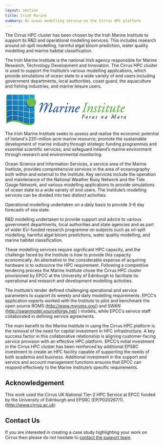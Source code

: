 ```yaml
---
layout: section
title: Irish Marine
summary: An ocean modelling service on the Cirrus HPC platform  
---
```


The Cirrus HPC cluster has been chosen by the Irish Marine Institute to support its R&D and operational modelling 
services. This includes research around oil-spill modelling, harmful algal bloom prediction, water quality modelling 
and marine habitat classification. 

The Irish Marine Institute is the national Irish agency responsible for Marine Research, Technology Development 
and Innovation. The Cirrus HPC cluster is used to support the Institute’s various modelling applications, which 
provide simulations of ocean state to a wide variety of end users including government departments, local authorities, 
coast guard, the aquaculture and fishing industries, and marine leisure users.   

![IrishMarine_Logo](irishmarine_logo.png)

The Irish Marine Institute seeks to assess and realise the economic potential of Ireland's 220-million acre marine 
resource; promote the sustainable development of marine industry through strategic funding programmes and essential 
scientific services; and safeguard Ireland’s marine environment through research and environmental monitoring. 

Ocean Science and Information Services, a service area of the Marine Institute, provides comprehensive services in the 
area of oceanography both within and external to the Institute. Key services include the operation and maintenance of 
the National Weather Buoy Network and the Tide Gauge Network, and various modelling applications to provide simulations 
of ocean state to a wide variety of end users. The Institute’s modelling services can be divided into two distinct 
activities: 

Operational modelling undertaken on a daily basis to provide 3-6 day forecasts of sea state.  

R&D modelling undertaken to provide support and advice to various government departments, local authorities and state 
agencies and as part of wider EU-funded research programme on subjects such as oil-spill modelling, harmful algal bloom 
predictions, water quality modelling, and marine habitat classification.  

These modelling services require significant HPC capacity, and the challenge faced by the Institute is how to provide 
this capacity economically. An alternative to the considerable expense of acquiring hardware is to outsource the HPC 
requirement. Following a competitive tendering process the Marine Institute chose the Cirrus HPC cluster provisioned by 
EPCC at the University of Edinburgh to facilitate its operational and research and development modelling activities.  

The Institute’s tender defined challenging operational and service parameters to support its weekly and daily modelling 
requirements. EPCC’s application experts worked with the Institute to pilot and benchmark the open source ROMS 
(http://www.myroms.org/) and SWAN (http://swanmodel.sourceforge.net/ ) models, while EPCC’s service staff collaborated 
in defining service agreements. 

The main benefit to the Marine Institute in using the Cirrus HPC platform is the removal of the need for capital investment 
in HPC infrastructure. A key success factor in this collaborative relationship is aligning customer-facing service provision 
with an effective HPC platform. EPCC’s initial investment in the Cirrus HPC cluster has been reinforced by additional EPSRC 
investment to create an HPC facility capable of supporting the needs of both academia and business. Additional investment in 
the support and service and account management functions ensures that EPCC can respond effectively to the Marine Institute’s 
specific requirements.  

## Acknowledgement

This work used the Cirrus UK National Tier-2 HPC Service at EPCC funded by the University of Edinburgh and EPSRC 
(EP/P020267/1). (http://www.cirrus.ac.uk)  

## Contact Us

If you are interested in creating a case study highlighting your work on Cirrus then please do not hesitate to
[contact the support team](../support/).
